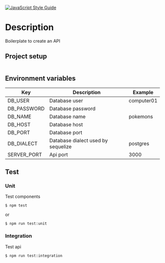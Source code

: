 [![JavaScript Style Guide](https://img.shields.io/badge/code_style-standard-brightgreen.svg)](https://standardjs.com)

# Description
Boilerplate to create an API

## Project setup
```

```

## Environment variables
| Key | Description | Example |
| ------------- | ------------- | ------------- |
| DB_USER | Database user | computer01 |
| DB_PASSWORD | Database password |  |
| DB_NAME | Database name | pokemons |
| DB_HOST | Database host |  |
| DB_PORT | Database port |  |
| DB_DIALECT | Database dialect used by sequelize | postgres |
| SERVER_PORT | Api port | 3000 |

## Test

### Unit
Test components
```
$ npm test
```
or
```
$ npm run test:unit
```

### Integration
Test api
```
$ npm run test:integration
```